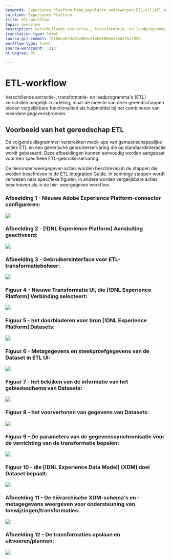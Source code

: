 ```yaml
---
keywords: Experience Platform;home;populaire onderwerpen;ETL;etl;etl workflow;ETL-workflow
solution: Experience Platform
title: ETL-workflow
topic: overview
description: Verschillende extractie-, transformatie- en laadprogramma's (ETL) verschillen mogelijk in indeling, maar de meeste van deze gereedschappen bieden vergelijkbare functionaliteit als hulpmiddel bij het combineren van meerdere gegevensbronnen.
translation-type: tm+mt
source-git-commit: f8186e467dc982003c6feb01886ed16d23572955
workflow-type: tm+mt
source-wordcount: '213'
ht-degree: 0%

---
```



# ETL-workflow

Verschillende extractie-, transformatie- en laadprogramma&#39;s (ETL) verschillen mogelijk in indeling, maar de meeste van deze gereedschappen bieden vergelijkbare functionaliteit als hulpmiddel bij het combineren van meerdere gegevensbronnen.

## Voorbeeld van het gereedschap ETL

De volgende diagrammen verstrekken mock-ups van gemeenschappelijke acties ETL en een generische gebruikerservaring die op standaardinteractie wordt gebaseerd. Deze afbeeldingen kunnen eenvoudig worden aangepast voor een specifieke ETL-gebruikerservaring.

De hieronder weergegeven acties worden beschreven in de stappen die worden beschreven in de [ETL Integration Guide](home.md). In sommige stappen wordt verwezen naar specifieke figuren, in andere worden vergelijkbare acties beschreven als in de hier weergegeven workflow.

### Afbeelding 1 - Nieuwe Adobe Experience Platform-connector configureren:

![](images/image2.png)

### Afbeelding 2 - [!DNL Experience Platform] Aansluiting geactiveerd:

![](images/image3.png)

### Afbeelding 3 - Gebruikersinterface voor ETL-transformatiebeheer:

![](images/image4.png)

### Figuur 4 - Nieuwe Transformatie UI, die [!DNL Experience Platform] Verbinding selecteert:

![](images/image5.png)

### Figuur 5 - het doorbladeren voor bron [!DNL Experience Platform] Datasets:

![](images/image6.png)

### Figuur 6 - Metagegevens en steekproefgegevens van de Dataset in ETL UI:

![](images/image7.png)

### Figuur 7 - het bekijken van de informatie van het gebiedsschema van Datasets:

![](images/image8.png)

### Figuur 8 - het voorvertonen van gegevens van Datasets:

![](images/image9.png)

### Figuur 9 - De parameters van de gegevenssynchronisatie voor de verrichting van de transformatie bepalen:

![](images/image10.png)

### Figuur 10 - die [!DNL Experience Data Model] (XDM) doel Dataset bepaalt:

![](images/image11.png)

### Afbeelding 11 - De hiërarchische XDM-schema&#39;s en -metagegevens weergeven voor ondersteuning van toewijzingen/transformaties:

![](images/image12.png)

### Afbeelding 12 - De transformaties opslaan en uitvoeren/plannen:

![](images/image13.png)